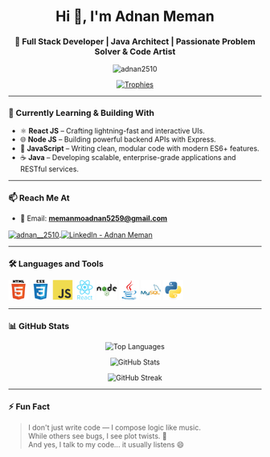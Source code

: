<h1 align="center">Hi 👋, I'm Adnan Meman</h1>
<h3 align="center">🚀 Full Stack Developer | Java Architect | Passionate Problem Solver & Code Artist</h3>

<p align="center">
  <img src="https://komarev.com/ghpvc/?username=adnan2510&label=Profile%20views&color=0e75b6&style=flat" alt="adnan2510" />
</p>

<p align="center">
  <a href="https://github.com/ryo-ma/github-profile-trophy">
    <img src="https://github-profile-trophy.vercel.app/?username=adnan2510&theme=onedark&no-frame=true&title=Followers,Stars,Commit,Repositories,PullRequest" alt="Trophies" />
  </a>
</p>

---

### 🌱 Currently Learning & Building With

- ⚛️ **React JS** – Crafting lightning-fast and interactive UIs.
- 🌐 **Node JS** – Building powerful backend APIs with Express.
- 📜 **JavaScript** – Writing clean, modular code with modern ES6+ features.
- ☕ **Java** – Developing scalable, enterprise-grade applications and RESTful services.

---

### 📫 Reach Me At

- 📧 Email: **memanmoadnan5259@gmail.com**

<p align="left">
  <a href="https://instagram.com/adnan__2510" target="blank">
    <img align="center" src="https://raw.githubusercontent.com/rahuldkjain/github-profile-readme-generator/master/src/images/icons/Social/instagram.svg" alt="adnan__2510" height="30" width="40" />
  </a>
  <a href="www.linkedin.com/in/adnan-meman-6463a124b" target="blank">
    <img align="center" src="https://cdn.jsdelivr.net/gh/devicons/devicon/icons/linkedin/linkedin-original.svg" alt="LinkedIn - Adnan Meman" height="30" width="40" />
  </a>
</p>

---

### 🛠️ Languages and Tools

<p align="left">
  <img src="https://raw.githubusercontent.com/devicons/devicon/master/icons/html5/html5-original-wordmark.svg" alt="HTML5" width="40" height="40"/>
  <img src="https://raw.githubusercontent.com/devicons/devicon/master/icons/css3/css3-original-wordmark.svg" alt="CSS3" width="40" height="40"/>
  <img src="https://raw.githubusercontent.com/devicons/devicon/master/icons/javascript/javascript-original.svg" alt="JavaScript" width="40" height="40"/>
  <img src="https://raw.githubusercontent.com/devicons/devicon/master/icons/react/react-original-wordmark.svg" alt="React" width="40" height="40"/>
  <img src="https://raw.githubusercontent.com/devicons/devicon/master/icons/nodejs/nodejs-original-wordmark.svg" alt="Node.js" width="40" height="40"/>
  <img src="https://raw.githubusercontent.com/devicons/devicon/master/icons/java/java-original.svg" alt="Java" width="40" height="40"/>
  <img src="https://raw.githubusercontent.com/devicons/devicon/master/icons/mysql/mysql-original-wordmark.svg" alt="MySQL" width="40" height="40"/>
  <img src="https://raw.githubusercontent.com/devicons/devicon/master/icons/python/python-original.svg" alt="Python" width="40" height="40"/>
</p>

---

### 📊 GitHub Stats

<p align="center">
  <img src="https://github-readme-stats.vercel.app/api/top-langs?username=adnan2510&show_icons=true&locale=en&layout=compact&theme=github_dark" alt="Top Languages" />
</p>

<p align="center">
  <img src="https://github-readme-stats.vercel.app/api?username=adnan2510&show_icons=true&locale=en&theme=github_dark" alt="GitHub Stats" />
</p>

<p align="center">
  <img src="https://github-readme-streak-stats.herokuapp.com/?user=adnan2510&theme=github-dark-blue" alt="GitHub Streak" />
</p>

---

### ⚡ Fun Fact

> I don't just write code — I compose logic like music.  
> While others see bugs, I see plot twists. 🎯  
> And yes, I talk to my code... it usually listens 😄
